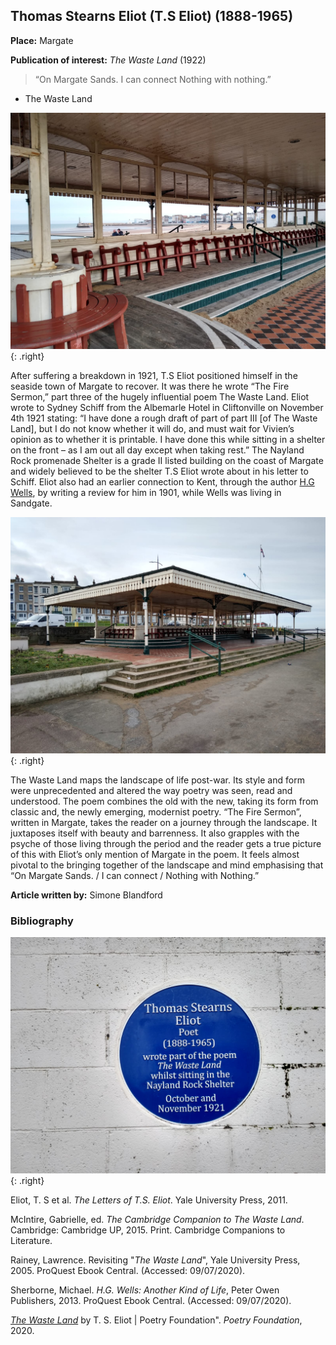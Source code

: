 ## Thomas Stearns Eliot (T.S Eliot) (1888-1965)

**Place:** Margate 

**Publication of interest:** _The Waste Land_ (1922)

>“On Margate Sands.
I can connect
Nothing with nothing.”
-	The Waste Land 

![Blue Plaque at Nayland Rock Shelter © Martin Crowther](/20c/images/eliot2.JPG){: .right}

After suffering a breakdown in 1921, T.S Eliot positioned himself in the seaside town of Margate to recover.  It was there he wrote “The Fire Sermon,” part three of the hugely influential poem The Waste Land.   Eliot wrote to Sydney Schiff from the Albemarle Hotel in Cliftonville on November 4th 1921 stating: “I have done a rough draft of part of part III [of The Waste Land], but I do not know whether it will do, and must wait for Vivien’s opinion as to whether it is printable. I have done this while sitting in a shelter on the front – as I am out all day except when taking rest.”  The Nayland Rock promenade Shelter is a grade II listed building on the coast of Margate and widely believed to be the shelter T.S Eliot wrote about in his letter to Schiff.  Eliot also had an earlier connection to Kent, through the author [H.G Wells](20c-wellshg-biography), by writing a review for him in 1901, while Wells was living in Sandgate.  

![Nayland Rock Shelter © Martin Crowther](/20c/images/eliot1.JPG){: .right}

The Waste Land maps the landscape of life post-war. Its style and form were unprecedented and altered the way poetry was seen, read and understood.  The poem combines the old with the new, taking its form from classic and, the newly emerging, modernist poetry. “The Fire Sermon”, written in Margate, takes the reader on a journey through the landscape. It juxtaposes itself with beauty and barrenness. It also grapples with the psyche of those living through the period and the reader gets a true picture of this with Eliot’s only mention of Margate in the poem. It feels almost pivotal to the bringing together of the landscape and mind emphasising that “On Margate Sands. / I can connect / Nothing with Nothing.”   

**Article written by:** Simone Blandford

### Bibliography 

![Seats inside Nayland Rock Shelter © Martin Crowther](/20c/images/eliot3.JPG){: .right}

Eliot, T. S et al. _The Letters of T.S. Eliot_. Yale University Press, 2011.

McIntire, Gabrielle, ed. _The Cambridge Companion to The Waste Land_. Cambridge: 
Cambridge UP, 2015. Print. Cambridge Companions to Literature.

Rainey, Lawrence. Revisiting "_The Waste Land_", Yale University Press, 2005. ProQuest Ebook Central. (Accessed: 09/07/2020).

Sherborne, Michael. _H.G. Wells: Another Kind of Life_, Peter Owen Publishers, 2013. ProQuest Ebook Central. (Accessed: 09/07/2020).

[_The Waste Land_](https://www.poetryfoundation.org/poems/47311/the-waste-land.) by T. S. Eliot | Poetry Foundation". _Poetry Foundation_, 2020. 






